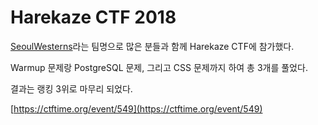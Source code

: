 # Harekaze CTF 2018

[SeoulWesterns](https://ctftime.org/team/51467)라는 팀명으로 많은 분들과 함께 Harekaze CTF에 참가했다.

Warmup 문제랑 PostgreSQL 문제, 그리고 CSS 문제까지 하여 총 3개를 풀었다.

결과는 랭킹 3위로 마무리 되었다.

[https://ctftime.org/event/549](https://ctftime.org/event/549)
